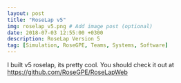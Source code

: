 ```yaml
---
layout: post
title: "RoseLap v5"
img: roselap_v5.png # Add image post (optional)
date: 2018-07-03 12:55:00 +0300
description: RoseLap Version 5
tag: [Simulation, RoseGPE, Teams, Systems, Software]
---
```

I built v5 roselap, its pretty cool. You should check it out at https://github.com/RoseGPE/RoseLapWeb
